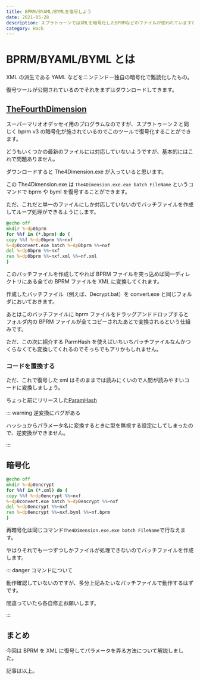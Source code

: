 ```yaml
---
title: BPRM/BYAML/BYMLを復号しよう
date: 2021-05-28
description: スプラトゥーンではXMLを暗号化したBPRMなどのファイルが使われていますが、これを復号して中身を見てみることにしましょう
category: Hack
---
```


# BPRM/BYAML/BYML とは

XML の派生である YAML などをニンテンドー独自の暗号化で難読化したもの。

復号ツールが公開されているのでそれをまずはダウンロードしてきます。

## [TheFourthDimension](https://github.com/exelix11/TheFourthDimension)

スーパーマリオオデッセイ用のプログラムなのですが、スプラトゥーン 2 と同じく bprm v3 の暗号化が施されているのでこのツールで復号化することができます。

どうもいくつかの最新のファイルには対応していないようですが、基本的にはこれで問題ありません。

ダウンロードすると The4Dimension.exe が入っていると思います。

この The4Dimension.exe は `The4Dimension.exe.exe batch FileName` というコマンドで bprm や byml を復号することができます。

ただ、これだと単一のファイルにしか対応していないのでバッチファイルを作成してループ処理ができるようにします。

```bat
@echo off
mkdir %~dp0bprm
for %%f in (*.bprm) do (
copy %%f %~dp0bprm %%~nxf
%~dp0convert.exe batch %~dp0bprm %%~nxf
del %~dp0bprm %%~nxf
ren %~dp0bprm %%~nxf.xml %%~nf.xml
)
```

このバッチファイルを作成してやれば BPRM ファイルを突っ込めば同一ディレクトリにある全ての BPRM ファイルを XML に変換してくれます。

作成したバッチファイル（例えば、Decrypt.bat）を convert.exe と同じフォルダにおいておきます。

あとはこのバッチファイルに bprm ファイルをドラッグアンドドロップするとフォルダ内の BPRM ファイルが全てコピーされたあとで変換されるという仕組みです。

ただ、この次に紹介する ParmHash を使えばいちいちバッチファイルなんかつくらなくても変換してくれるのでそっちでもアリかもしれません。

### コードを置換する

ただ、これで復号した xml はそのままでは読みにくいので人間が読みやすいコードに変換しましょう。

ちょっと前にリリースした[ParamHash](https://tkgstrator.work/posts/2021/02/26/paramchanger.html)

::: warning 逆変換にバグがある

ハッシュからパラメータ名に変換するときに型を無視する設定にしてしまったので、逆変換ができません。

:::

## 暗号化

```bat
@echo off
mkdir %~dp0encrypt
for %%f in (*.xml) do (
copy %%f %~dp0encrypt %%~nxf
%~dp0convert.exe batch %~dp0encrypt %%~nxf
del %~dp0encrypt %%~nxf
ren %~dp0encrypt %%~nxf.byml %%~nf.bprm
)
```

再暗号化は同じコマンド`The4Dimension.exe.exe batch FileName`で行なえます。

やはりそれでも一つずつしかファイルが処理できないのでバッチファイルを作成します。

::: danger コマンドについて

動作確認していないのですが、多分上記みたいなバッチファイルで動作するはずです。

間違っていたら各自修正お願いします。

:::

## まとめ

今回は BPRM を XML に復号してパラメータを弄る方法について解説しました。

記事は以上。
